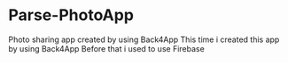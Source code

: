 # Parse-PhotoApp
Photo sharing app created by using Back4App
This time i created this app by using Back4App
Before that i used to use Firebase
